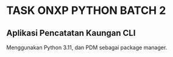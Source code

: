 # TASK ONXP PYTHON BATCH 2

## Aplikasi Pencatatan Kaungan CLI

Menggunakan Python 3.11, dan PDM sebagai package manager.
